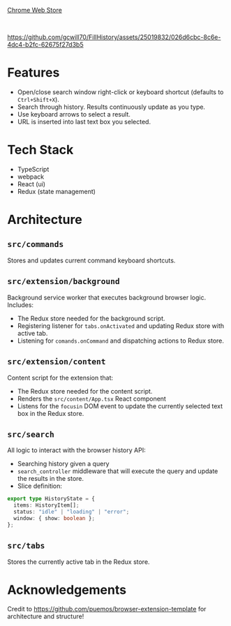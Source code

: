  [Chrome Web Store](https://chrome.google.com/webstore/detail/fillhistory/nnbagffnngmfbogaajipjmaadglmjgjc)

&nbsp;

https://github.com/gcwill70/FillHistory/assets/25019832/026d6cbc-8c6e-4dc4-b2fc-62675f27d3b5

# Features
* Open/close search window right-click or keyboard shortcut (defaults to `Ctrl+Shift+X`).
* Search through history. Results continuously update as you type.
* Use keyboard arrows to select a result.
* URL is inserted into last text box you selected.

# Tech Stack
* TypeScript
* webpack
* React (ui)
* Redux (state management)

# Architecture

## `src/commands`
Stores and updates current command keyboard shortcuts.

## `src/extension/background`
Background service worker that executes background browser logic.
Includes:
* The Redux store needed for the background script.
* Registering listener for `tabs.onActivated` and updating Redux store with active tab.
* Listening for `comands.onCommand` and dispatching actions to Redux store.

## `src/extension/content`
Content script for the extension that:
* The Redux store needed for the content script.
* Renders the `src/content/App.tsx` React component
* Listens for the `focusin` DOM event to update the currently selected text box in the Redux store.


## `src/search`
All logic to interact with the browser history API:
* Searching history given a query
* `search_controller` middleware that will execute the query and update the results in the store.
* Slice definition:
```typescript
export type HistoryState = {
  items: HistoryItem[];
  status: "idle" | "loading" | "error";
  window: { show: boolean };
};
```

## `src/tabs`
Stores the currently active tab in the Redux store.

# Acknowledgements
Credit to https://github.com/puemos/browser-extension-template for architecture and structure!
